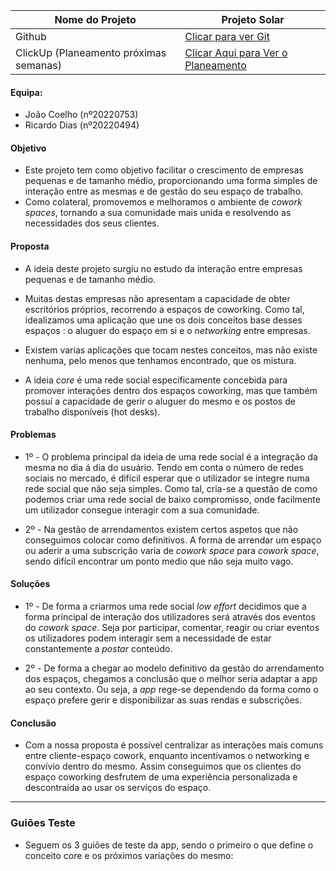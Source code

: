 | Nome do Projeto | Projeto Solar |
|---|---|
|Github | [Clicar para ver Git](https://github.com/AquarioDeterminado/Projeto_Semestre_3.git) |
|ClickUp (Planeamento próximas semanas) | [Clicar Aqui para Ver o Planeamento](https://app.clickup.com/9015003806/v/s/90150012798) |

#### Equipa:
 - João Coelho (nº20220753) 
 - Ricardo Dias (nº20220494)

#### Objetivo 
 - Este projeto tem como objetivo facilitar o crescimento de empresas pequenas e de tamanho médio, proporcionando uma forma simples de interação entre as mesmas e de gestão do seu espaço de trabalho. 
 - Como colateral, promovemos e melhoramos o ambiente de *cowork spaces*, tornando a sua comunidade mais unida e resolvendo as necessidades dos seus clientes.

#### Proposta
 - A ideia deste projeto surgiu no estudo da interação entre empresas pequenas e de tamanho médio. 
 - Muitas destas empresas não apresentam a capacidade de obter escritórios próprios, recorrendo a espaços de coworking. Como tal, idealizamos uma aplicação que une os dois conceitos base desses espaços : o aluguer do espaço em si e o *networking* entre empresas. 

 - Existem varias aplicações que tocam nestes conceitos, mas não existe nenhuma, pelo menos que tenhamos encontrado, que os mistura.

 - A ideia *core* é uma rede social especificamente concebida para promover interações dentro dos espaços coworking, mas que também possuí a capacidade de gerir o aluguer do mesmo e os postos de trabalho disponíveis (hot desks).

#### Problemas
 - 1º - O problema principal da ideia de uma rede social é a integração da mesma no dia á dia do usuário. Tendo em conta o número de redes sociais no mercado, é difícil esperar que o utilizador se integre numa rede social que não seja simples. Como tal, cria-se a questão de como podemos criar uma rede social de baixo compromisso, onde facilmente um utilizador consegue interagir com a sua comunidade.
 
 - 2º - Na gestão de arrendamentos existem certos aspetos que não conseguimos colocar como definitivos. A forma de arrendar um espaço ou aderir a uma subscrição varia de *cowork space* para *cowork space*, sendo difícil encontrar um ponto medio que não seja muito vago.

#### Soluções
 - 1º - De forma a criarmos uma rede social *low effort* decidimos que a forma principal de interação dos utilizadores será através dos eventos do *cowork space*. Seja por participar, comentar, reagir ou criar eventos os utilizadores podem interagir sem a necessidade de estar constantemente a *postar* conteúdo. 

 - 2º - De forma a chegar ao modelo definitivo da gestão do arrendamento dos espaços, chegamos a conclusão que o melhor seria adaptar a app ao seu contexto. Ou seja, a *app* rege-se dependendo da forma como o espaço prefere gerir e disponibilizar as suas rendas e subscrições.

#### Conclusão
 - Com a nossa proposta é possível centralizar as interações mais comuns entre cliente-espaço cowork, enquanto incentivamos o networking e convívio dentro do mesmo. Assim conseguimos que os clientes do espaço coworking desfrutem de uma experiência personalizada e descontraída ao usar os serviços do espaço.

---
### Guiões Teste
 - Seguem os 3 guiões de teste da app, sendo o primeiro o que define o conceito core e os próximos variações do mesmo:

